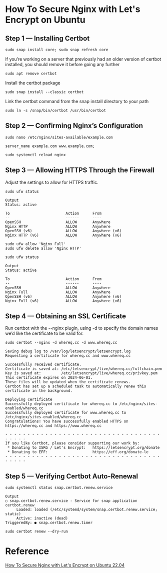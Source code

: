 # How To Secure Nginx with Let's Encrypt on Ubuntu 

## Step 1 — Installing Certbot
```
sudo snap install core; sudo snap refresh core
```

If you’re working on a server that previously had an older version of certbot installed, you should remove it before going any further
```
sudo apt remove certbot
```

Install the certbot package
```
sudo snap install --classic certbot
```

Link the certbot command from the snap install directory to your path
```
sudo ln -s /snap/bin/certbot /usr/bin/certbot
```

## Step 2 — Confirming Nginx’s Configuration
```
sudo nano /etc/nginx/sites-available/example.com
```
```
server_name example.com www.example.com;
```
```
sudo systemctl reload nginx
```

## Step 3 — Allowing HTTPS Through the Firewall
Adjust the settings to allow for HTTPS traffic.
```
sudo ufw status
```

```
Output
Status: active

To                         Action      From
--                         ------      ----
OpenSSH                    ALLOW       Anywhere                  
Nginx HTTP                 ALLOW       Anywhere                  
OpenSSH (v6)               ALLOW       Anywhere (v6)             
Nginx HTTP (v6)            ALLOW       Anywhere (v6)
```

```
sudo ufw allow 'Nginx Full'
sudo ufw delete allow 'Nginx HTTP'
```

```
sudo ufw status
```

```
Output
Status: active

To                         Action      From
--                         ------      ----
OpenSSH                    ALLOW       Anywhere
Nginx Full                 ALLOW       Anywhere
OpenSSH (v6)               ALLOW       Anywhere (v6)
Nginx Full (v6)            ALLOW       Anywhere (v6)
```


## Step 4 — Obtaining an SSL Certificate
Run certbot with the --nginx plugin, using -d to specify the domain names we’d like the certificate to be valid for.
```
sudo certbot --nginx -d whereq.cc -d www.whereq.cc
```

```
Saving debug log to /var/log/letsencrypt/letsencrypt.log
Requesting a certificate for whereq.cc and www.whereq.cc

Successfully received certificate.
Certificate is saved at: /etc/letsencrypt/live/whereq.cc/fullchain.pem
Key is saved at:         /etc/letsencrypt/live/whereq.cc/privkey.pem
This certificate expires on 2024-06-01.
These files will be updated when the certificate renews.
Certbot has set up a scheduled task to automatically renew this certificate in the background.

Deploying certificate
Successfully deployed certificate for whereq.cc to /etc/nginx/sites-enabled/whereq.cc
Successfully deployed certificate for www.whereq.cc to /etc/nginx/sites-enabled/whereq.cc
Congratulations! You have successfully enabled HTTPS on https://whereq.cc and https://www.whereq.cc

- - - - - - - - - - - - - - - - - - - - - - - - - - - - - - - - - - - - - - - -
If you like Certbot, please consider supporting our work by:
 * Donating to ISRG / Let's Encrypt:   https://letsencrypt.org/donate
 * Donating to EFF:                    https://eff.org/donate-le
- - - - - - - - - - - - - - - - - - - - - - - - - - - - - - - - - - - - - - - -
```

## Step 5 — Verifying Certbot Auto-Renewal

```
sudo systemctl status snap.certbot.renew.service
```

```
Output
○ snap.certbot.renew.service - Service for snap application certbot.renew
     Loaded: loaded (/etc/systemd/system/snap.certbot.renew.service; static)
     Active: inactive (dead)
TriggeredBy: ● snap.certbot.renew.timer
```

```
sudo certbot renew --dry-run
```


# Reference
[How To Secure Nginx with Let's Encrypt on Ubuntu 22.04](https://www.digitalocean.com/community/tutorials/how-to-secure-nginx-with-let-s-encrypt-on-ubuntu-22-04)
